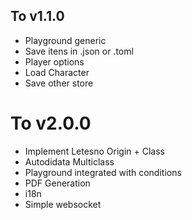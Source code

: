 ## To v1.1.0

- Playground generic
- Save itens in .json or .toml
- Player options
- Load Character
- Save other store

# To v2.0.0

- Implement Letesno Origin + Class
- Autodidata Multiclass
- Playground integrated with conditions
- PDF Generation
- i18n
- Simple websocket
